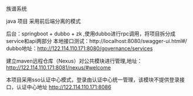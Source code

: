 族谱系统

java 项目 采用前后端分离的模式

后台：springboot + dubbo + zk ,使用dubbo进行rpc调用，将项目拆分成service和api两部分
本地接口测试：http://localhost:8080/swagger-ui.html#/
dubbo地址：http://122.114.110.171:8080/governance/services

建立maven远程仓库（Nexus）对公共模块进行管理,地址：http://122.114.110.171:8081/nexus/#welcome

本项目采用sso认证中心模式，登录由认证中心统一管理，该模块不提供登录接口，认证中心地址 http://122.114.110.171:8086

